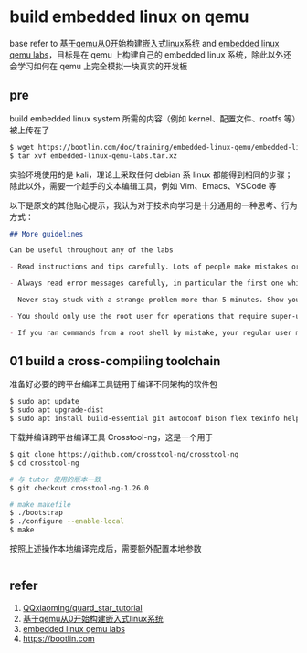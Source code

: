 # build embedded linux on qemu

base refer to [基于qemu从0开始构建嵌入式linux系统](https://quard-star-tutorial.readthedocs.io/zh-cn/latest/index.html) and [embedded linux qemu labs](https://bootlin.com/doc/training/embedded-linux-qemu/embedded-linux-qemu-labs.pdf)，目标是在 qemu 上构建自己的 embedded linux 系统，除此以外还会学习如何在 qemu 上完全模拟一块真实的开发板

## pre

build embedded linux system 所需的内容（例如 kernel、配置文件、rootfs 等）被上传在了

```bash
$ wget https://bootlin.com/doc/training/embedded-linux-qemu/embedded-linux-qemu-labs.tar.xz
$ tar xvf embedded-linux-qemu-labs.tar.xz
```

实验环境使用的是 kali，理论上采取任何 debian 系 linux 都能得到相同的步骤；除此以外，需要一个趁手的文本编辑工具，例如 Vim、Emacs、VSCode 等

以下是原文的其他贴心提示，我认为对于技术向学习是十分通用的一种思考、行为方式：

```markdown
## More guidelines

Can be useful throughout any of the labs

- Read instructions and tips carefully. Lots of people make mistakes or waste time because they missed an explanation or a guideline.

- Always read error messages carefully, in particular the first one which is issued. Some people stumble on very simple errors just because they specified a wrong file path and didn’t pay enough attention to the corresponding error message.

- Never stay stuck with a strange problem more than 5 minutes. Show your problem to your colleagues or to the instructor.

- You should only use the root user for operations that require super-user privileges, such as: mounting a file system, loading a kernel module, changing file ownership, configuring the network. Most regular tasks (such as downloading, extracting sources, compiling...) can be done as a regular user.

- If you ran commands from a root shell by mistake, your regular user may no longer be able to handle the corresponding generated files. In this case, use the chown -R command to give the new files back to your regular user. Example: `$ sudo chown -R myuser.myuser linux/`
```

## 01 build a cross-compiling toolchain

准备好必要的跨平台编译工具链用于编译不同架构的软件包

```bash
$ sudo apt update
$ sudo apt upgrade-dist
$ sudo apt install build-essential git autoconf bison flex texinfo help2man gawk libtool-bin libncurses5-dev unzip
```

下载并编译跨平台编译工具 Crosstool-ng，这是一个用于

```bash
$ git clone https://github.com/crosstool-ng/crosstool-ng
$ cd crosstool-ng

# 与 tutor 使用的版本一致
$ git checkout crosstool-ng-1.26.0

# make makefile
$ ./bootstrap
$ ./configure --enable-local
$ make
```

按照上述操作本地编译完成后，需要额外配置本地参数

```bash
```






## refer

1. [QQxiaoming/quard_star_tutorial](https://github.com/QQxiaoming/quard_star_tutorial.git)
2. [基于qemu从0开始构建嵌入式linux系统](https://quard-star-tutorial.readthedocs.io/zh-cn/latest/index.html)
3. [embedded linux qemu labs](https://bootlin.com/doc/training/embedded-linux-qemu/embedded-linux-qemu-labs.pdf)
4. https://bootlin.com